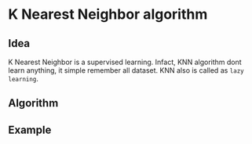 # K Nearest Neighbor algorithm

## Idea
K Nearest Neighbor is a supervised learning. Infact, KNN algorithm dont learn anything, it simple remember all dataset. KNN also is called as `lazy learning`.
## Algorithm


## Example